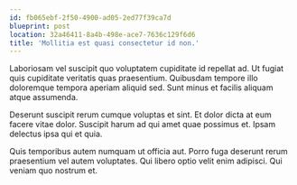 ```yaml
---
id: fb065ebf-2f50-4900-ad05-2ed77f39ca7d
blueprint: post
location: 32a46411-8a4b-498e-ace7-7636c129f6d6
title: 'Mollitia est quasi consectetur id non.'
---
```

Laboriosam vel suscipit quo voluptatem cupiditate id repellat ad. Ut fugiat quis cupiditate veritatis quas praesentium. Quibusdam tempore illo doloremque tempora aperiam aliquid sed. Sunt minus et facilis aliquam atque assumenda.

Deserunt suscipit rerum cumque voluptas et sint. Et dolor dicta at eum facere vitae dolor. Suscipit harum ad qui amet quae possimus et. Ipsam delectus ipsa qui et quia.

Quis temporibus autem numquam ut officia aut. Porro fuga deserunt rerum praesentium vel autem voluptates. Qui libero optio velit enim adipisci. Qui veniam quo nostrum et.